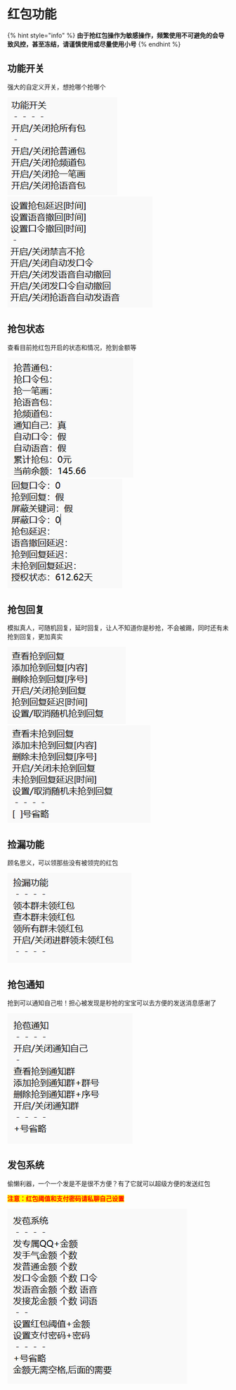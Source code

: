 # 红包功能

{% hint style="info" %}
**由于抢红包操作为敏感操作，频繁使用不可避免的会导致风控，甚至冻结，请谨慎使用或尽量使用小号**
{% endhint %}

## **功能开关**

强大的自定义开关，想抢哪个抢哪个

![](<../.gitbook/assets/image (5).png>)![](<../.gitbook/assets/image (21).png>)

## **抢包状态**

查看目前抢红包开启的状态和情况，抢到金额等

![](<../.gitbook/assets/image (2) (1).png>)![](<../.gitbook/assets/image (6).png>)



## 抢包回复

模拟真人，可随机回复，延时回复，让人不知道你是秒抢，不会被踢，同时还有未抢到回复，更加真实

![](<../.gitbook/assets/image (19).png>)![](<../.gitbook/assets/image (22).png>)

## 捡漏功能

顾名思义，可以领那些没有被领完的红包

![](../.gitbook/assets/image.png)

## 抢包通知

抢到可以通知自己啦！担心被发现是秒抢的宝宝可以去方便的发送消息感谢了

![](<../.gitbook/assets/image (2).png>)

## 发包系统

偷懒利器，一个一个发是不是很不方便？有了它就可以超级方便的发送红包

<mark style="color:red;">**注意：红包阈值和支付密码请私聊自己设置**</mark>

![](<../.gitbook/assets/image (20).png>)
